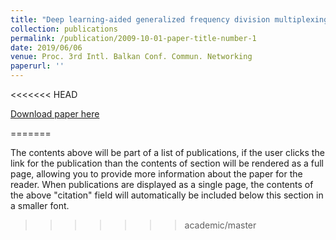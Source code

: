 ```yaml
---
title: "Deep learning-aided generalized frequency division multiplexing"
collection: publications
permalink: /publication/2009-10-01-paper-title-number-1
date: 2019/06/06
venue: Proc. 3rd Intl. Balkan Conf. Commun. Networking
paperurl: ''
---
```

<<<<<<< HEAD
<!-- In this paper, a deep neural network for Generalized frequency division multiplexing (GFDM) symbol detection and demodulation is considered. A new receiver model, including classical linear detector based coarse detection and deep neural network-based fine detection, is proposed in order to improve the error performance of the system. It has been demonstrated that the proposed deep neural network-based detection and demodulation scheme provides better bit error rate (BER) performance with respect to classical linear detectors. -->

[Download paper here](https://www.researchgate.net/publication/333783086_Deep_Learning-Aided_Generalized_Frequency_Division_Multiplexing)

=======

The contents above will be part of a list of publications, if the user clicks the link for the publication than the contents of section will be rendered as a full page, allowing you to provide more information about the paper for the reader. When publications are displayed as a single page, the contents of the above "citation" field will automatically be included below this section in a smaller font.
>>>>>>> academic/master
